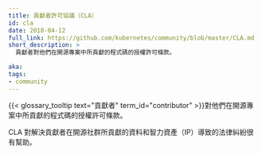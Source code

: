 ```yaml
---
title: 貢獻者許可協議（CLA）
id: cla
date: 2018-04-12
full_link: https://github.com/kubernetes/community/blob/master/CLA.md
short_description: >
  貢獻者對他們在開源專案中所貢獻的程式碼的授權許可條款。

aka: 
tags:
- community
---
```


<!--
---
title: CLA (Contributor License Agreement)
id: cla
date: 2018-04-12
full_link: https://github.com/kubernetes/community/blob/master/CLA.md
short_description: >
  Terms under which a contributor grants a license to an open source project for their contributions.

aka: 
tags:
- community
---
-->

<!--
 Terms under which a {{< glossary_tooltip text="contributor" term_id="contributor" >}} grants a license to an open source project for their contributions.
-->
 {{< glossary_tooltip text="貢獻者" term_id="contributor" >}}對他們在開源專案中所貢獻的程式碼的授權許可條款。

<!--more--> 

<!--
CLAs help resolve legal disputes involving contributed material and intellectual property (IP).
-->

CLA 對解決貢獻者在開源社群所貢獻的資料和智力資產（IP）導致的法律糾紛很有幫助。

